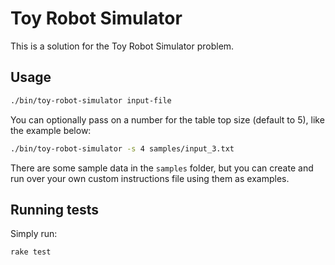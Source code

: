 Toy Robot Simulator
===================

This is a solution for the Toy Robot Simulator problem.

Usage
-----

```bash
./bin/toy-robot-simulator input-file
```

You can optionally pass on a number for the table top size (default to 5), like the example below:

```bash
./bin/toy-robot-simulator -s 4 samples/input_3.txt
```

There are some sample data in the ```samples``` folder, but you can create and run over your own custom instructions file using them as examples.

Running tests
-------------

Simply run:

```bash
rake test
```

